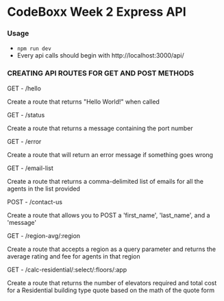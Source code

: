 # CodeBoxx Week 2 Express API

### Usage

- `npm run dev`
- Every api calls should begin with http://localhost:3000/api/

### CREATING API ROUTES FOR GET AND POST METHODS
GET - /hello

Create a route that returns "Hello World!" when called

 

GET - /status

Create a route that returns a message containing the port number

 

GET - /error

Create a route that will return an error message if something goes wrong

 

GET - /email-list

Create a route that returns a comma-delimited list of emails for all the agents in the list provided

 

POST - /contact-us

Create a route that allows you to POST a 'first_name', 'last_name', and a 'message'

 

GET - /region-avg/:region

Create a route that accepts a region as a query parameter and returns the average rating and fee for agents in that region

 

GET - /calc-residential/:select/:floors/:app

Create a route that returns the number of elevators required and total cost for a Residential building type quote based on the math of the quote form
